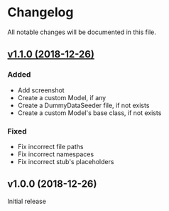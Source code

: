 # Changelog

All notable changes will be documented in this file.

## [v1.1.0 (2018-12-26)](https://github.com/bukankalengkaleng/laravel-entity/compare/v1.0.0...v1.1.0)

### Added
- Add screenshot
- Create a custom Model, if any
- Create a DummyDataSeeder file, if not exists
- Create a custom Model's base class, if not exists

### Fixed
- Fix incorrect file paths
- Fix incorrect namespaces
- Fix incorrect stub's placeholders

## v1.0.0 (2018-12-26)

Initial release
